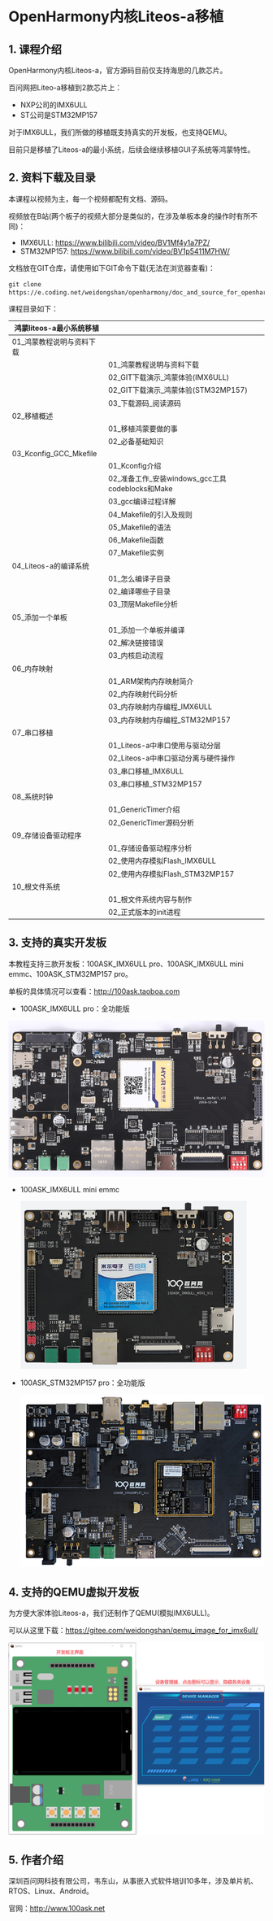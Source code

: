 # OpenHarmony内核Liteos-a移植

## 1. 课程介绍

OpenHarmony内核Liteos-a，官方源码目前仅支持海思的几款芯片。

百问网把Liteo-a移植到2款芯片上：

* NXP公司的IMX6ULL
* ST公司是STM32MP157

对于IMX6ULL，我们所做的移植既支持真实的开发板，也支持QEMU。

目前只是移植了Liteos-a的最小系统，后续会继续移植GUI子系统等鸿蒙特性。



## 2. 资料下载及目录

本课程以视频为主，每一个视频都配有文档、源码。

视频放在B站(两个板子的视频大部分是类似的，在涉及单板本身的操作时有所不同)：

* IMX6ULL: https://www.bilibili.com/video/BV1Mf4y1a7PZ/
* STM32MP157: https://www.bilibili.com/video/BV1p5411M7HW/

文档放在GIT仓库，请使用如下GIT命令下载(无法在浏览器查看)：

```shell
git clone https://e.coding.net/weidongshan/openharmony/doc_and_source_for_openharmony.git
```

课程目录如下：

| 鸿蒙liteos-a最小系统移植  |                                                 |
| ------------------------- | ----------------------------------------------- |
| 01\_鸿蒙教程说明与资料下载 |                                                 |
|                           | 01\_鸿蒙教程说明与资料下载                       |
|                           | 02\_GIT下载演示\_鸿蒙体验(IMX6ULL)                |
|                           | 02\_GIT下载演示\_鸿蒙体验(STM32MP157)             |
|                           | 03\_下载源码\_阅读源码                            |
| 02\_移植概述               |                                                 |
|                           | 01\_移植鸿蒙要做的事                             |
|                           | 02\_必备基础知识                                 |
| 03\_Kconfig\_GCC\_Mkefile    |                                                 |
|                           | 01\_Kconfig介绍                                  |
|                           | 02\_准备工作\_安装windows\_gcc工具codeblocks和Make |
|                           | 03\_gcc编译过程详解                              |
|                           | 04\_Makefile的引入及规则                         |
|                           | 05\_Makefile的语法                               |
|                           | 06\_Makefile函数                                 |
|                           | 07\_Makefile实例                                 |
| 04\_Liteos-a的编译系统     |                                                 |
|                           | 01\_怎么编译子目录                               |
|                           | 02\_编译哪些子目录                               |
|                           | 03\_顶层Makefile分析                             |
| 05\_添加一个单板           |                                                 |
|                           | 01\_添加一个单板并编译                           |
|                           | 02\_解决链接错误                                 |
|                           | 03\_内核启动流程                                 |
| 06\_内存映射               |                                                 |
|                           | 01\_ARM架构内存映射简介                          |
|                           | 02\_内存映射代码分析                             |
|                           | 03\_内存映射内存编程\_IMX6ULL                     |
|                           | 03\_内存映射内存编程\_STM32MP157                  |
| 07\_串口移植               |                                                 |
|                           | 01\_Liteos-a中串口使用与驱动分层                 |
|                           | 02\_Liteos-a中串口驱动分离与硬件操作             |
|                           | 03\_串口移植\_IMX6ULL                             |
|                           | 03\_串口移植\_STM32MP157                          |
| 08\_系统时钟               |                                                 |
|                           | 01\_GenericTimer介绍                             |
|                           | 02\_GenericTimer源码分析                         |
| 09\_存储设备驱动程序       |                                                 |
|                           | 01\_存储设备驱动程序分析                         |
|                           | 02\_使用内存模拟Flash\_IMX6ULL                    |
|                           | 02\_使用内存模拟Flash\_STM32MP157                 |
| 10\_根文件系统             |                                                 |
|                           | 01\_根文件系统内容与制作                         |
|                           | 02\_正式版本的init进程                           |





## 3. 支持的真实开发板

本教程支持三款开发板：100ASK_IMX6ULL pro、100ASK_IMX6ULL mini emmc、100ASK_STM32MP157  pro。

单板的具体情况可以查看：http://100ask.taoboa.com

* 100ASK_IMX6ULL pro：全功能版

![](pic/01_100ask_imx6ll_pro.png)



* 100ASK_IMX6ULL mini emmc

  ![](pic/02_100ask_imx6ll_mini_emmc.png)



* 100ASK_STM32MP157  pro：全功能版

  ![](pic/03_100ask_stm32mo157_pro.png)



## 4. 支持的QEMU虚拟开发板

为方便大家体验Liteos-a，我们还制作了QEMU(模拟IMX6ULL)。

可以从这里下载：https://gitee.com/weidongshan/qemu_image_for_imx6ull/

![](pic/04_qemu_imx6ull.png)



## 5. 作者介绍

深圳百问网科技有限公司，韦东山，从事嵌入式软件培训10多年，涉及单片机、RTOS、Linux、Android。

官网：http://www.100ask.net

